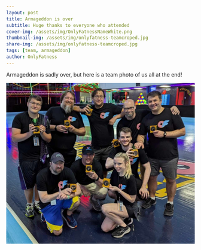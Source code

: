 ```yaml
---
layout: post
title: Armageddon is over
subtitle: Huge thanks to everyone who attended
cover-img: /assets/img/OnlyFatnessNameWhite.png
thumbnail-img: /assets/img/onlyfatness-teamcroped.jpg
share-img: /assets/img/onlyfatness-teamcroped.jpg
tags: [team, armageddon]
author: OnlyFatness
---
```


Armageddon is sadly over, but here is a team photo of us all at the end!

![OnlyFatness Team Pic](/assets/img/onlyfatness-teamcroped.jpg)


